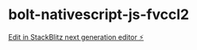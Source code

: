 # bolt-nativescript-js-fvccl2

[Edit in StackBlitz next generation editor ⚡️](https://stackblitz.com/~/github.com/LudwigSolutionsAI/bolt-nativescript-js-fvccl2)